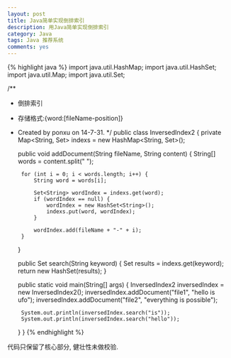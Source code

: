 ```yaml
---
layout: post
title: Java简单实现倒排索引
description: 用Java简单实现倒排索引
category: Java
tags: Java 推荐系统
comments: yes
---
```


{% highlight java %}
import java.util.HashMap;
import java.util.HashSet;
import java.util.Map;
import java.util.Set;

/**
 * 倒排索引
 * 存储格式:{word:[fileName-position]}
 * Created by ponxu on 14-7-31.
 */
public class InversedIndex2 {
    private Map<String, Set<String>> indexs = new HashMap<String, Set<String>>();

    public void addDocument(String fileName, String content) {
        String[] words = content.split(" ");

        for (int i = 0; i < words.length; i++) {
            String word = words[i];

            Set<String> wordIndex = indexs.get(word);
            if (wordIndex == null) {
                wordIndex = new HashSet<String>();
                indexs.put(word, wordIndex);
            }

            wordIndex.add(fileName + "-" + i);
        }
    }

    public Set<String> search(String keyword) {
        Set<String> results = indexs.get(keyword);
        return new HashSet<String>(results);
    }

    public static void main(String[] args) {
        InversedIndex2 inversedIndex = new InversedIndex2();
        inversedIndex.addDocument("file1", "hello is ufo");
        inversedIndex.addDocument("file2", "everything is possible");

        System.out.println(inversedIndex.search("is"));
        System.out.println(inversedIndex.search("hello"));
    }
}
{% endhighlight %}

代码只保留了核心部分, 健壮性未做校验.
